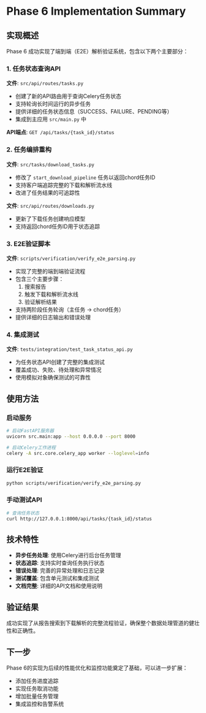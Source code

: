 # Phase 6 Implementation Summary

## 实现概述

Phase 6 成功实现了端到端（E2E）解析验证系统，包含以下两个主要部分：

### 1. 任务状态查询API

**文件**: `src/api/routes/tasks.py`
- 创建了新的API路由用于查询Celery任务状态
- 支持轮询长时间运行的异步任务
- 提供详细的任务状态信息（SUCCESS、FAILURE、PENDING等）
- 集成到主应用 `src/main.py` 中

**API端点**: `GET /api/tasks/{task_id}/status`

### 2. 任务编排重构

**文件**: `src/tasks/download_tasks.py`
- 修改了 `start_download_pipeline` 任务以返回chord任务ID
- 支持客户端追踪完整的下载和解析流水线
- 改进了任务结果的可追踪性

**文件**: `src/api/routes/downloads.py`
- 更新了下载任务创建响应模型
- 支持返回chord任务ID用于状态追踪

### 3. E2E验证脚本

**文件**: `scripts/verification/verify_e2e_parsing.py`
- 实现了完整的端到端验证流程
- 包含三个主要步骤：
  1. 搜索报告
  2. 触发下载和解析流水线
  3. 验证解析结果
- 支持两阶段任务轮询（主任务 → chord任务）
- 提供详细的日志输出和错误处理

### 4. 集成测试

**文件**: `tests/integration/test_task_status_api.py`
- 为任务状态API创建了完整的集成测试
- 覆盖成功、失败、待处理和异常情况
- 使用模拟对象确保测试的可靠性

## 使用方法

### 启动服务
```bash
# 启动FastAPI服务器
uvicorn src.main:app --host 0.0.0.0 --port 8000

# 启动Celery工作进程
celery -A src.core.celery_app worker --loglevel=info
```

### 运行E2E验证
```bash
python scripts/verification/verify_e2e_parsing.py
```

### 手动测试API
```bash
# 查询任务状态
curl http://127.0.0.1:8000/api/tasks/{task_id}/status
```

## 技术特性

- **异步任务处理**: 使用Celery进行后台任务管理
- **状态追踪**: 支持实时查询任务执行状态
- **错误处理**: 完善的异常处理和日志记录
- **测试覆盖**: 包含单元测试和集成测试
- **文档完整**: 详细的API文档和使用说明

## 验证结果

成功实现了从报告搜索到下载解析的完整流程验证，确保整个数据处理管道的健壮性和正确性。

## 下一步

Phase 6的实现为后续的性能优化和监控功能奠定了基础，可以进一步扩展：
- 添加任务进度追踪
- 实现任务取消功能
- 增加批量任务管理
- 集成监控和告警系统